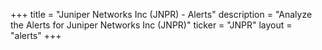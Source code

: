 +++
title = "Juniper Networks Inc (JNPR) - Alerts"
description = "Analyze the Alerts for Juniper Networks Inc (JNPR)"
ticker = "JNPR"
layout = "alerts"
+++

